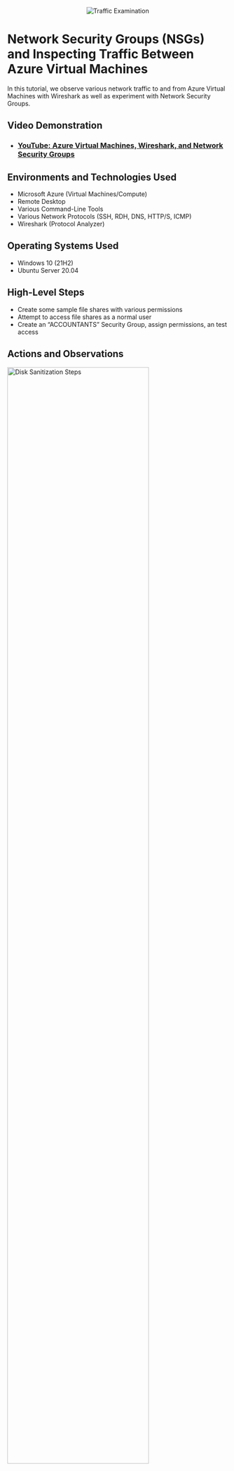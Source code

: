 <p align="center">
<img src="https://i.imgur.com/Ua7udoS.png" alt="Traffic Examination"/>
</p>

<h1>Network Security Groups (NSGs) and Inspecting Traffic Between Azure Virtual Machines</h1>
In this tutorial, we observe various network traffic to and from Azure Virtual Machines with Wireshark as well as experiment with Network Security Groups. <br />


<h2>Video Demonstration</h2>

- ### [YouTube: Azure Virtual Machines, Wireshark, and Network Security Groups](https://www.youtube.com)

<h2>Environments and Technologies Used</h2>

- Microsoft Azure (Virtual Machines/Compute)
- Remote Desktop
- Various Command-Line Tools
- Various Network Protocols (SSH, RDH, DNS, HTTP/S, ICMP)
- Wireshark (Protocol Analyzer)

<h2>Operating Systems Used </h2>

- Windows 10 (21H2)
- Ubuntu Server 20.04

<h2>High-Level Steps</h2>

- Create some sample file shares with various permissions
- Attempt to access file shares as a normal user
- Create an “ACCOUNTANTS” Security Group, assign permissions, an test access
  

<h2>Actions and Observations</h2>

<p>
<img src="https://i.imgur.com/QAQWcAE.png" height="80%" width="80%" alt="Disk Sanitization Steps"/>
</p>
<p>
Log in as an individual onto DC-1
</p>
<br />

<p>
<img src="https://i.imgur.com/31acIZj.png" height="80%" width="80%" alt="Disk Sanitization Steps"/>
</p>
<p>
Sign back into Client-1 as <someuser> and try to access the “accounting” share in \\DC-1\ 

</p>
<br />

<p>
<img 
</p>
<p>

</p>
<br />
